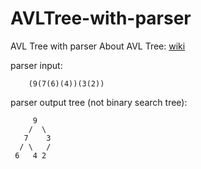 # AVLTree-with-parser
AVL Tree with parser
About AVL Tree: [wiki](https://ru.wikipedia.org/wiki/%D0%90%D0%92%D0%9B-%D0%B4%D0%B5%D1%80%D0%B5%D0%B2%D0%BE)

parser input: 
```
    (9(7(6)(4))(3(2))
```
parser output tree (not binary search tree):

         9
        /  \
       7    3
      / \   /
     6   4 2 

